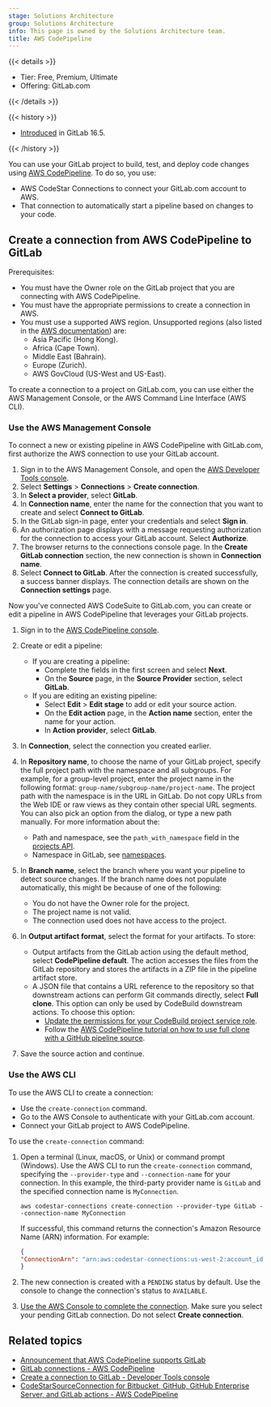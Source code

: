 ```yaml
---
stage: Solutions Architecture
group: Solutions Architecture
info: This page is owned by the Solutions Architecture team.
title: AWS CodePipeline
---
```


{{< details >}}

- Tier: Free, Premium, Ultimate
- Offering: GitLab.com

{{< /details >}}

{{< history >}}

- [Introduced](https://gitlab.com/gitlab-com/alliances/aws/wip/aws-cs-collab/aws-gitlab-collaboration/-/issues/25) in GitLab 16.5.

{{< /history >}}

You can use your GitLab project to build, test, and deploy code changes using [AWS CodePipeline](https://aws.amazon.com/codepipeline/). To do so, you use:

- AWS CodeStar Connections to connect your GitLab.com account to AWS.
- That connection to automatically start a pipeline based on changes to your code.

## Create a connection from AWS CodePipeline to GitLab

Prerequisites:

- You must have the Owner role on the GitLab project that you are connecting with AWS CodePipeline.
- You must have the appropriate permissions to create a connection in AWS.
- You must use a supported AWS region. Unsupported regions (also listed in the [AWS documentation](https://docs.aws.amazon.com/codepipeline/latest/userguide/connections-gitlab.html)) are:
  - Asia Pacific (Hong Kong).
  - Africa (Cape Town).
  - Middle East (Bahrain).
  - Europe (Zurich).
  - AWS GovCloud (US-West and US-East).

To create a connection to a project on GitLab.com, you can use either the AWS Management Console, or the AWS Command Line Interface (AWS CLI).

### Use the AWS Management Console

To connect a new or existing pipeline in AWS CodePipeline with GitLab.com, first authorize the AWS connection to use your GitLab account.

1. Sign in to the AWS Management Console, and open the [AWS Developer Tools console](https://console.aws.amazon.com/codesuite/settings/connections).
1. Select **Settings** > **Connections** > **Create connection**.
1. In **Select a provider**, select **GitLab**.
1. In **Connection name**, enter the name for the connection that you want to create and select **Connect to GitLab**.
1. In the GitLab sign-in page, enter your credentials and select **Sign in**.
1. An authorization page displays with a message requesting authorization for the connection to access your GitLab account. Select **Authorize**.
1. The browser returns to the connections console page. In the **Create GitLab connection** section, the new connection is shown in **Connection name**.
1. Select **Connect to GitLab**. After the connection is created successfully, a success banner displays. The connection details are shown on the **Connection settings** page.

Now you've connected AWS CodeSuite to GitLab.com, you can create or edit a pipeline in AWS CodePipeline that leverages your GitLab projects.

1. Sign in to the [AWS CodePipeline console](https://console.aws.amazon.com/codesuite/codepipeline/start).
1. Create or edit a pipeline:
   - If you are creating a pipeline:
     - Complete the fields in the first screen and select **Next**.
     - On the **Source** page, in the **Source Provider** section, select **GitLab**.
   - If you are editing an existing pipeline:
     - Select **Edit** > **Edit stage** to add or edit your source action.
     - On the **Edit action** page, in the **Action name** section, enter the name for your action.
     - In **Action provider**, select **GitLab**.
1. In **Connection**, select the connection you created earlier.
1. In **Repository name**, to choose the name of your GitLab project, specify the full project path with the namespace and all subgroups.
   For example, for a group-level project, enter the project name in the following format: `group-name/subgroup-name/project-name`.
   The project path with the namespace is in the URL in GitLab. Do not copy URLs from the Web IDE or raw views as they contain other special URL segments.
   You can also pick an option from the dialog, or type a new path manually.
   For more information about the:
   - Path and namespace, see the `path_with_namespace` field in the [projects API](../../../api/projects.md#get-a-single-project).
   - Namespace in GitLab, see [namespaces](../../namespace/_index.md).

1. In **Branch name**, select the branch where you want your pipeline to detect source changes.
   If the branch name does not populate automatically, this might be because of one of the following:
   - You do not have the Owner role for the project.
   - The project name is not valid.
   - The connection used does not have access to the project.

1. In **Output artifact format**, select the format for your artifacts. To store:
   - Output artifacts from the GitLab action using the default method, select **CodePipeline default**. The action accesses the files from the GitLab repository and
     stores the artifacts in a ZIP file in the pipeline artifact store.
   - A JSON file that contains a URL reference to the repository so that downstream actions can perform Git commands directly, select **Full clone**. This option can only be used
     by CodeBuild downstream actions. To choose this option:
     - [Update the permissions for your CodeBuild project service role](https://docs.aws.amazon.com/codepipeline/latest/userguide/troubleshooting.html#codebuild-role-connections).
     - Follow the [AWS CodePipeline tutorial on how to use full clone with a GitHub pipeline source](https://docs.aws.amazon.com/codepipeline/latest/userguide/tutorials-github-gitclone.html).
1. Save the source action and continue.

### Use the AWS CLI

To use the AWS CLI to create a connection:

- Use the `create-connection` command.
- Go to the AWS Console to authenticate with your GitLab.com account.
- Connect your GitLab project to AWS CodePipeline.

To use the `create-connection` command:

1. Open a terminal (Linux, macOS, or Unix) or command prompt (Windows). Use the AWS CLI to run the `create-connection` command,
   specifying the `--provider-type` and `--connection-name` for your connection. In this example, the third-party provider name is
   `GitLab` and the specified connection name is `MyConnection`.

   ```shell
   aws codestar-connections create-connection --provider-type GitLab --connection-name MyConnection
   ```

   If successful, this command returns the connection's Amazon Resource Name (ARN) information. For example:

   ```json
   {
   "ConnectionArn": "arn:aws:codestar-connections:us-west-2:account_id:connection/aEXAMPLE-8aad-4d5d-8878-dfcab0bc441f"
   }
   ```

1. The new connection is created with a `PENDING` status by default. Use the console to change the connection's status to `AVAILABLE`.

1. [Use the AWS Console to complete the connection](#use-the-aws-management-console). Make sure you select your pending GitLab connection. Do not select **Create connection**.

## Related topics

- [Announcement that AWS CodePipeline supports GitLab](https://aws.amazon.com/about-aws/whats-new/2023/08/aws-codepipeline-supports-gitlab/)
- [GitLab connections - AWS CodePipeline](https://docs.aws.amazon.com/codepipeline/latest/userguide/connections-gitlab.html)
- [Create a connection to GitLab - Developer Tools console](https://docs.aws.amazon.com/dtconsole/latest/userguide/connections-create-gitlab.html)
- [CodeStarSourceConnection for Bitbucket, GitHub, GitHub Enterprise Server, and GitLab actions - AWS CodePipeline](https://docs.aws.amazon.com/codepipeline/latest/userguide/action-reference-CodestarConnectionSource.html)
